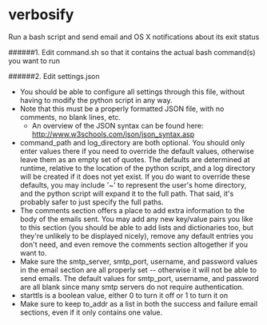 # verbosify
Run a bash script and send email and OS X notifications about its exit status

######1. Edit command.sh so that it contains the actual bash command(s) you want to run

######2. Edit settings.json
 - You should be able to configure all settings through this file, without having to modify the python script in any way.
 - Note that this must be a properly formatted JSON file, with no comments, no blank lines, etc. 
   - An overview of the JSON syntax can be found here: http://www.w3schools.com/json/json_syntax.asp
 - command_path and log_directory are both optional.  You should only enter values there if you need to override the default values, otherwise leave them as an empty set of quotes.  The defaults are determined at runtime, relative to the location of the python script, and a log directory will be created if it does not yet exist.  If you do want to override these defaults, you may include '~' to represent the user's home directory, and the python script will expand it to the full path.  That said, it's probably safer to just specify the full paths.
 - The comments section offers a place to add extra information to the body of the emails sent.  You may add any new key/value pairs you like to this section (you should be able to add lists and dictionaries too, but they're unlikely to be displayed nicely), remove any default entries you don't need, and even remove the comments section altogether if you want to.
 - Make sure the smtp_server, smtp_port, username, and password values in the email section are all properly set -- otherwise it will not be able to send emails.  The default values for smtp_port, username, and password are all blank since many smtp servers do not require authentication.
 - starttls is a boolean value, either 0 to turn it off or 1 to turn it on
 - Make sure to keep to_addr as a list in both the success and failure email sections, even if it only contains one value.

